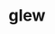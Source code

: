 ---
title: "glew"
layout: cache
categories: [package, develop]
meta: {"compilers": ["gcc@=11.1.0", "gcc@=11.4.0", "gcc@=9.4.0", "msvc@=19.39.33523", "oneapi@=2024.2.1"], "num_specs": 108, "num_specs_by_stack": {"data-vis-sdk": 20, "e4s": 40, "e4s-neoverse_v1": 4, "e4s-oneapi": 18, "e4s-power": 2, "e4s-rocm-external": 10, "hep": 10, "root": 108, "windows-vis": 2}, "oss": ["ubuntu20.04", "ubuntu22.04", "windows10.0.20348"], "platforms": ["linux", "windows"], "stacks": ["data-vis-sdk", "e4s", "e4s-neoverse_v1", "e4s-oneapi", "e4s-power", "e4s-rocm-external", "hep", "root", "windows-vis"], "targets": ["neoverse_v1", "ppc64le", "x86_64", "x86_64_v3"], "versions": ["2.2.0"]}
spec_details: [{"compiler": "gcc@=11.4.0", "hash": "2xrkwtwgfw3zaryaazn6j5edgy36ditg", "os": "ubuntu22.04", "platform": "linux", "size": "-", "stacks": ["e4s", "root"], "target": "x86_64_v3", "variants": ["build_system=cmake", "build_type=Release", "generator=make", "~ipo", "patches=7992e52"], "versions": ["2.2.0"]}, {"compiler": "oneapi@=2024.2.1", "hash": "3rdsemnpdtvwkwq6s7cyelwva5g2cngu", "os": "ubuntu22.04", "platform": "linux", "size": "-", "stacks": ["e4s-oneapi", "root"], "target": "x86_64_v3", "variants": ["build_system=cmake", "build_type=Release", "generator=make", "~ipo", "patches=7992e52"], "versions": ["2.2.0"]}, {"compiler": "gcc@=11.1.0", "hash": "3tlubg4apwh2weolvfycsqkkyutomnge", "os": "ubuntu20.04", "platform": "linux", "size": "-", "stacks": ["data-vis-sdk", "root"], "target": "x86_64_v3", "variants": ["build_system=cmake", "build_type=Release", "generator=make", "~ipo", "patches=7992e52"], "versions": ["2.2.0"]}, {"compiler": "gcc@=11.1.0", "hash": "43b63mqk5ed24f7ddv2czhtmbkwyjjqn", "os": "ubuntu20.04", "platform": "linux", "size": "-", "stacks": ["data-vis-sdk", "root"], "target": "x86_64_v3", "variants": ["build_system=cmake", "build_type=Release", "generator=make", "~ipo", "patches=7992e52"], "versions": ["2.2.0"]}, {"compiler": "gcc@=11.4.0", "hash": "4a4x5phdnr73zpnrea53o5n422thenjy", "os": "ubuntu22.04", "platform": "linux", "size": "-", "stacks": ["e4s", "root"], "target": "x86_64_v3", "variants": ["build_system=cmake", "build_type=Release", "generator=make", "~ipo", "patches=7992e52"], "versions": ["2.2.0"]}, {"compiler": "gcc@=11.4.0", "hash": "4bg2gtzqeddiykpui6fle3w3pam4tv5l", "os": "ubuntu22.04", "platform": "linux", "size": "-", "stacks": ["e4s-rocm-external", "root"], "target": "x86_64_v3", "variants": ["build_system=cmake", "build_type=Release", "generator=make", "~ipo", "patches=7992e52"], "versions": ["2.2.0"]}, {"compiler": "gcc@=11.4.0", "hash": "4cr7bsvauffthj3djommecdlbacv6pkq", "os": "ubuntu22.04", "platform": "linux", "size": "-", "stacks": ["e4s", "root"], "target": "x86_64_v3", "variants": ["build_system=cmake", "build_type=Release", "generator=make", "~ipo", "patches=7992e52"], "versions": ["2.2.0"]}, {"compiler": "gcc@=11.4.0", "hash": "4nlwcbzhrl7kwfqv45mrgt4gg4pzesap", "os": "ubuntu22.04", "platform": "linux", "size": "-", "stacks": ["hep", "root"], "target": "x86_64_v3", "variants": ["build_system=cmake", "build_type=Release", "generator=make", "~ipo", "patches=7992e52"], "versions": ["2.2.0"]}, {"compiler": "oneapi@=2024.2.1", "hash": "4q4fjnqeea5rttbljn2g546lacmp7nry", "os": "ubuntu22.04", "platform": "linux", "size": "-", "stacks": ["root"], "target": "x86_64_v3", "variants": ["build_system=cmake", "build_type=Release", "generator=make", "~ipo", "patches=7992e52"], "versions": ["2.2.0"]}, {"compiler": "gcc@=11.4.0", "hash": "4zr6rhp46j6bmbezao6ah6rafqogiaxn", "os": "ubuntu22.04", "platform": "linux", "size": "-", "stacks": ["hep", "root"], "target": "x86_64_v3", "variants": ["build_system=cmake", "build_type=Release", "generator=make", "~ipo", "patches=7992e52"], "versions": ["2.2.0"]}, {"compiler": "gcc@=11.4.0", "hash": "55ykd2nj7qu5c7e45ym27ncibszbimp7", "os": "ubuntu22.04", "platform": "linux", "size": "-", "stacks": ["e4s-rocm-external", "root"], "target": "x86_64_v3", "variants": ["build_system=cmake", "build_type=Release", "generator=make", "~ipo", "patches=7992e52"], "versions": ["2.2.0"]}, {"compiler": "gcc@=11.1.0", "hash": "63xblhewph2e7qgthwqqk7vftyswbkmd", "os": "ubuntu20.04", "platform": "linux", "size": "-", "stacks": ["data-vis-sdk", "root"], "target": "x86_64_v3", "variants": ["build_system=cmake", "build_type=Release", "generator=make", "~ipo", "patches=7992e52"], "versions": ["2.2.0"]}, {"compiler": "oneapi@=2024.2.1", "hash": "65keo5sit3ytnkp7r57rvrampgvaxv5c", "os": "ubuntu22.04", "platform": "linux", "size": "-", "stacks": ["e4s-oneapi", "root"], "target": "x86_64_v3", "variants": ["build_system=cmake", "build_type=Release", "generator=make", "~ipo", "patches=7992e52"], "versions": ["2.2.0"]}, {"compiler": "gcc@=11.4.0", "hash": "6ybjp42ky63shbaihjtpgqqj6n76l5xb", "os": "ubuntu22.04", "platform": "linux", "size": "-", "stacks": ["e4s", "root"], "target": "x86_64_v3", "variants": ["build_system=cmake", "build_type=Release", "generator=make", "~ipo", "patches=7992e52"], "versions": ["2.2.0"]}, {"compiler": "gcc@=11.1.0", "hash": "7fmw6edofsgq3ybik7yoa5sckw4udwoe", "os": "ubuntu20.04", "platform": "linux", "size": "-", "stacks": ["data-vis-sdk", "root"], "target": "x86_64_v3", "variants": ["build_system=cmake", "build_type=Release", "generator=make", "~ipo", "patches=7992e52"], "versions": ["2.2.0"]}, {"compiler": "oneapi@=2024.2.1", "hash": "a7odjm4myfkup2h572gw23nn76rsj5z5", "os": "ubuntu22.04", "platform": "linux", "size": "-", "stacks": ["e4s-oneapi", "root"], "target": "x86_64_v3", "variants": ["build_system=cmake", "build_type=Release", "generator=make", "~ipo", "patches=7992e52"], "versions": ["2.2.0"]}, {"compiler": "msvc@=19.39.33523", "hash": "afvpmfhkpivlqo33xj5l2og624vofscu", "os": "windows10.0.20348", "platform": "windows", "size": "-", "stacks": ["root", "windows-vis"], "target": "x86_64", "variants": ["build_system=cmake", "build_type=Release", "generator=ninja", "~ipo", "patches=7992e52"], "versions": ["2.2.0"]}, {"compiler": "gcc@=11.1.0", "hash": "aqzyl5pmfqgq6i477zxaehfowfard6oz", "os": "ubuntu20.04", "platform": "linux", "size": "-", "stacks": ["data-vis-sdk", "root"], "target": "x86_64_v3", "variants": ["build_system=cmake", "build_type=Release", "generator=make", "~ipo", "patches=7992e52"], "versions": ["2.2.0"]}, {"compiler": "gcc@=11.4.0", "hash": "ay7mxu7kvztzxbblhmbuuzen2e7tonyi", "os": "ubuntu22.04", "platform": "linux", "size": "-", "stacks": ["e4s-neoverse_v1", "root"], "target": "neoverse_v1", "variants": ["build_system=cmake", "build_type=Release", "generator=make", "~ipo", "patches=7992e52"], "versions": ["2.2.0"]}, {"compiler": "gcc@=11.4.0", "hash": "azfsn7sxlmahvoio2ezmfxgaw3ubdklq", "os": "ubuntu22.04", "platform": "linux", "size": "-", "stacks": ["e4s", "root"], "target": "x86_64_v3", "variants": ["build_system=cmake", "build_type=Release", "generator=make", "~ipo", "patches=7992e52"], "versions": ["2.2.0"]}, {"compiler": "gcc@=11.4.0", "hash": "azp2x4fuht7ttvk4wzhpuifabpfluz6h", "os": "ubuntu22.04", "platform": "linux", "size": "-", "stacks": ["e4s", "root"], "target": "x86_64_v3", "variants": ["build_system=cmake", "build_type=Release", "generator=make", "~ipo", "patches=7992e52"], "versions": ["2.2.0"]}, {"compiler": "oneapi@=2024.2.1", "hash": "b3gtiisnhh2w6ofsbadhodzq6m3ygqw5", "os": "ubuntu22.04", "platform": "linux", "size": "-", "stacks": ["e4s-oneapi", "root"], "target": "x86_64_v3", "variants": ["build_system=cmake", "build_type=Release", "generator=make", "~ipo", "patches=7992e52"], "versions": ["2.2.0"]}, {"compiler": "oneapi@=2024.2.1", "hash": "bkisw6xdt5s3w7bfgtm3fhkiuihjhp4a", "os": "ubuntu22.04", "platform": "linux", "size": "-", "stacks": ["e4s-oneapi", "root"], "target": "x86_64_v3", "variants": ["build_system=cmake", "build_type=Release", "generator=make", "~ipo", "patches=7992e52"], "versions": ["2.2.0"]}, {"compiler": "gcc@=11.4.0", "hash": "bu3c2ei5gzd2ctdh53h3ouhxnzt33aax", "os": "ubuntu22.04", "platform": "linux", "size": "-", "stacks": ["hep", "root"], "target": "x86_64_v3", "variants": ["build_system=cmake", "build_type=Release", "generator=make", "~ipo", "patches=7992e52"], "versions": ["2.2.0"]}, {"compiler": "gcc@=11.1.0", "hash": "c3e4acojz2pobzatwii4uyq6qoelj3oi", "os": "ubuntu20.04", "platform": "linux", "size": "-", "stacks": ["data-vis-sdk", "root"], "target": "x86_64_v3", "variants": ["build_system=cmake", "build_type=Release", "generator=make", "~ipo", "patches=7992e52"], "versions": ["2.2.0"]}, {"compiler": "gcc@=11.4.0", "hash": "c5opnt4qae26ymaojihrczci5bf6pq2o", "os": "ubuntu22.04", "platform": "linux", "size": "-", "stacks": ["e4s", "root"], "target": "x86_64_v3", "variants": ["build_system=cmake", "build_type=Release", "generator=make", "~ipo", "patches=7992e52"], "versions": ["2.2.0"]}, {"compiler": "gcc@=11.4.0", "hash": "cgzofp4wxiwdujdpo7hhdsticjmbotzt", "os": "ubuntu22.04", "platform": "linux", "size": "-", "stacks": ["e4s", "root"], "target": "x86_64_v3", "variants": ["build_system=cmake", "build_type=Release", "generator=make", "~ipo", "patches=7992e52"], "versions": ["2.2.0"]}, {"compiler": "gcc@=11.1.0", "hash": "czigmklyaal45ouaeaabhh6lw2w4b5az", "os": "ubuntu20.04", "platform": "linux", "size": "-", "stacks": ["data-vis-sdk", "root"], "target": "x86_64_v3", "variants": ["build_system=cmake", "build_type=Release", "generator=make", "~ipo", "patches=7992e52"], "versions": ["2.2.0"]}, {"compiler": "gcc@=11.4.0", "hash": "dalepsudfophmfmz5s3q4bielo6zo6zo", "os": "ubuntu22.04", "platform": "linux", "size": "-", "stacks": ["hep", "root"], "target": "x86_64_v3", "variants": ["build_system=cmake", "build_type=Release", "generator=make", "~ipo", "patches=7992e52"], "versions": ["2.2.0"]}, {"compiler": "gcc@=11.4.0", "hash": "dcyguagepmk4mouuxuvzmwpptwofe5qc", "os": "ubuntu22.04", "platform": "linux", "size": "-", "stacks": ["e4s-neoverse_v1", "root"], "target": "neoverse_v1", "variants": ["build_system=cmake", "build_type=Release", "generator=make", "~ipo", "patches=7992e52"], "versions": ["2.2.0"]}, {"compiler": "gcc@=11.4.0", "hash": "dq7g45tw5k43k6qcedjm4x6wtoozwyac", "os": "ubuntu22.04", "platform": "linux", "size": "-", "stacks": ["hep", "root"], "target": "x86_64_v3", "variants": ["build_system=cmake", "build_type=Release", "generator=make", "~ipo", "patches=7992e52"], "versions": ["2.2.0"]}, {"compiler": "gcc@=11.4.0", "hash": "eek4h67eyh6zed7fe7foow4xluvh7w55", "os": "ubuntu22.04", "platform": "linux", "size": "-", "stacks": ["e4s-rocm-external", "root"], "target": "x86_64_v3", "variants": ["build_system=cmake", "build_type=Release", "generator=make", "~ipo", "patches=7992e52"], "versions": ["2.2.0"]}, {"compiler": "oneapi@=2024.2.1", "hash": "eo7gejklsukv2twsgpfruyticxmfllpt", "os": "ubuntu22.04", "platform": "linux", "size": "-", "stacks": ["e4s-oneapi", "root"], "target": "x86_64_v3", "variants": ["build_system=cmake", "build_type=Release", "generator=make", "~ipo", "patches=7992e52"], "versions": ["2.2.0"]}, {"compiler": "oneapi@=2024.2.1", "hash": "fdatjsowpidw65kwn3ug32jycbo3xd6k", "os": "ubuntu22.04", "platform": "linux", "size": "-", "stacks": ["e4s-oneapi", "root"], "target": "x86_64_v3", "variants": ["build_system=cmake", "build_type=Release", "generator=make", "~ipo", "patches=7992e52"], "versions": ["2.2.0"]}, {"compiler": "oneapi@=2024.2.1", "hash": "fmvrtkkw2barizv34vwae6jcqzr23hvt", "os": "ubuntu22.04", "platform": "linux", "size": "-", "stacks": ["e4s-oneapi", "root"], "target": "x86_64_v3", "variants": ["build_system=cmake", "build_type=Release", "generator=make", "~ipo", "patches=7992e52"], "versions": ["2.2.0"]}, {"compiler": "oneapi@=2024.2.1", "hash": "g66726aikebej2kq3kbbgcq7vbd3ynnr", "os": "ubuntu22.04", "platform": "linux", "size": "-", "stacks": ["e4s-oneapi", "root"], "target": "x86_64_v3", "variants": ["build_system=cmake", "build_type=Release", "generator=make", "~ipo", "patches=7992e52"], "versions": ["2.2.0"]}, {"compiler": "gcc@=11.4.0", "hash": "gi3ynhvxdgyk7g5ha7ugsaslrwnldvr6", "os": "ubuntu22.04", "platform": "linux", "size": "-", "stacks": ["e4s", "root"], "target": "x86_64_v3", "variants": ["build_system=cmake", "build_type=Release", "generator=make", "~ipo", "patches=7992e52"], "versions": ["2.2.0"]}, {"compiler": "gcc@=11.4.0", "hash": "gokvew2lch3vy4jdeozvpovts26uw5t2", "os": "ubuntu22.04", "platform": "linux", "size": "-", "stacks": ["e4s", "root"], "target": "x86_64_v3", "variants": ["build_system=cmake", "build_type=Release", "generator=make", "~ipo", "patches=7992e52"], "versions": ["2.2.0"]}, {"compiler": "gcc@=11.4.0", "hash": "h6vgjq5fjy2szmc2jcrzpfdkd6ucpwal", "os": "ubuntu22.04", "platform": "linux", "size": "-", "stacks": ["e4s", "root"], "target": "x86_64_v3", "variants": ["build_system=cmake", "build_type=Release", "generator=make", "~ipo", "patches=7992e52"], "versions": ["2.2.0"]}, {"compiler": "gcc@=11.1.0", "hash": "hqd5xjby47tbryouuznntgk7346nft55", "os": "ubuntu20.04", "platform": "linux", "size": "-", "stacks": ["data-vis-sdk", "root"], "target": "x86_64_v3", "variants": ["build_system=cmake", "build_type=Release", "generator=make", "~ipo", "patches=7992e52"], "versions": ["2.2.0"]}, {"compiler": "gcc@=11.4.0", "hash": "i6472qowiics4426sns2umymimbodcq4", "os": "ubuntu22.04", "platform": "linux", "size": "-", "stacks": ["e4s", "root"], "target": "x86_64_v3", "variants": ["build_system=cmake", "build_type=Release", "generator=make", "~ipo", "patches=7992e52"], "versions": ["2.2.0"]}, {"compiler": "gcc@=11.4.0", "hash": "imnzntr7afd7zidjrlvjkujqskeb2v6b", "os": "ubuntu22.04", "platform": "linux", "size": "-", "stacks": ["e4s-rocm-external", "root"], "target": "x86_64_v3", "variants": ["build_system=cmake", "build_type=Release", "generator=make", "~ipo", "patches=7992e52"], "versions": ["2.2.0"]}, {"compiler": "gcc@=11.4.0", "hash": "itfpsrpexfrpzqwxtm57dltjf5w76fig", "os": "ubuntu22.04", "platform": "linux", "size": "-", "stacks": ["e4s-rocm-external", "root"], "target": "x86_64_v3", "variants": ["build_system=cmake", "build_type=Release", "generator=make", "~ipo", "patches=7992e52"], "versions": ["2.2.0"]}, {"compiler": "oneapi@=2024.2.1", "hash": "itpbsas3elb7ggtrcotjkvxbkqumc5lj", "os": "ubuntu22.04", "platform": "linux", "size": "-", "stacks": ["e4s-oneapi", "root"], "target": "x86_64_v3", "variants": ["build_system=cmake", "build_type=Release", "generator=make", "~ipo", "patches=7992e52"], "versions": ["2.2.0"]}, {"compiler": "oneapi@=2024.2.1", "hash": "ixco5iujxuwzjqclcndalkt6pd2rvvl2", "os": "ubuntu22.04", "platform": "linux", "size": "-", "stacks": ["e4s-oneapi", "root"], "target": "x86_64_v3", "variants": ["build_system=cmake", "build_type=Release", "generator=make", "~ipo", "patches=7992e52"], "versions": ["2.2.0"]}, {"compiler": "gcc@=11.1.0", "hash": "ixcpgk7meplawpi3e22wm2hqs2yarjgn", "os": "ubuntu20.04", "platform": "linux", "size": "-", "stacks": ["data-vis-sdk", "root"], "target": "x86_64_v3", "variants": ["build_system=cmake", "build_type=Release", "generator=make", "~ipo", "patches=7992e52"], "versions": ["2.2.0"]}, {"compiler": "gcc@=11.4.0", "hash": "j5t4ootpgm5cojrjw3564wia5m2wadsr", "os": "ubuntu22.04", "platform": "linux", "size": "-", "stacks": ["e4s-rocm-external", "root"], "target": "x86_64_v3", "variants": ["build_system=cmake", "build_type=Release", "generator=make", "~ipo", "patches=7992e52"], "versions": ["2.2.0"]}, {"compiler": "oneapi@=2024.2.1", "hash": "joigcmrytpy7zhmivz4najofrmvren3c", "os": "ubuntu22.04", "platform": "linux", "size": "-", "stacks": ["root"], "target": "x86_64_v3", "variants": ["build_system=cmake", "build_type=Release", "generator=make", "~ipo", "patches=7992e52"], "versions": ["2.2.0"]}, {"compiler": "gcc@=11.4.0", "hash": "khdlfm5jelaq3rvti4u3f3gvautqdj7i", "os": "ubuntu22.04", "platform": "linux", "size": "-", "stacks": ["e4s", "root"], "target": "x86_64_v3", "variants": ["build_system=cmake", "build_type=Release", "generator=make", "~ipo", "patches=7992e52"], "versions": ["2.2.0"]}, {"compiler": "gcc@=11.4.0", "hash": "kjn4w2oe3wu3kz2tfflm5suzqizmxd5k", "os": "ubuntu22.04", "platform": "linux", "size": "-", "stacks": ["e4s-rocm-external", "root"], "target": "x86_64_v3", "variants": ["build_system=cmake", "build_type=Release", "generator=make", "~ipo", "patches=7992e52"], "versions": ["2.2.0"]}, {"compiler": "gcc@=11.4.0", "hash": "knuyy6cvuelwkdqtszkhldgrhdksfqxe", "os": "ubuntu22.04", "platform": "linux", "size": "-", "stacks": ["e4s", "root"], "target": "x86_64_v3", "variants": ["build_system=cmake", "build_type=Release", "generator=make", "~ipo", "patches=7992e52"], "versions": ["2.2.0"]}, {"compiler": "oneapi@=2024.2.1", "hash": "l5keciiopbpa4igycal2pxrmjfa6biwk", "os": "ubuntu22.04", "platform": "linux", "size": "-", "stacks": ["e4s-oneapi", "root"], "target": "x86_64_v3", "variants": ["build_system=cmake", "build_type=Release", "generator=make", "~ipo", "patches=7992e52"], "versions": ["2.2.0"]}, {"compiler": "gcc@=11.1.0", "hash": "lawbsrhiydqbcylvpdklxnxissafq4h5", "os": "ubuntu20.04", "platform": "linux", "size": "-", "stacks": ["data-vis-sdk", "root"], "target": "x86_64_v3", "variants": ["build_system=cmake", "build_type=Release", "generator=make", "~ipo", "patches=7992e52"], "versions": ["2.2.0"]}, {"compiler": "gcc@=11.4.0", "hash": "lepvh4hfamxj6k4kogpfo6u65ewmmofr", "os": "ubuntu22.04", "platform": "linux", "size": "-", "stacks": ["hep", "root"], "target": "x86_64_v3", "variants": ["build_system=cmake", "build_type=Release", "generator=make", "~ipo", "patches=7992e52"], "versions": ["2.2.0"]}, {"compiler": "gcc@=11.4.0", "hash": "maxudcdh6xbtyxatarz6xvo6rh2v33zm", "os": "ubuntu22.04", "platform": "linux", "size": "-", "stacks": ["e4s", "root"], "target": "x86_64_v3", "variants": ["build_system=cmake", "build_type=Release", "generator=make", "~ipo", "patches=7992e52"], "versions": ["2.2.0"]}, {"compiler": "oneapi@=2024.2.1", "hash": "mdry7oknla4ezuq5mgssiga4y7oiku4c", "os": "ubuntu22.04", "platform": "linux", "size": "-", "stacks": ["e4s-oneapi", "root"], "target": "x86_64_v3", "variants": ["build_system=cmake", "build_type=Release", "generator=make", "~ipo", "patches=7992e52"], "versions": ["2.2.0"]}, {"compiler": "gcc@=11.4.0", "hash": "mmmgloqlu47ln76aa7wgelgcfetsb4gx", "os": "ubuntu22.04", "platform": "linux", "size": "-", "stacks": ["hep", "root"], "target": "x86_64_v3", "variants": ["build_system=cmake", "build_type=Release", "generator=make", "~ipo", "patches=7992e52"], "versions": ["2.2.0"]}, {"compiler": "gcc@=11.4.0", "hash": "n5iqmx5ves6g3d3t3f44kwjmwnceldpj", "os": "ubuntu22.04", "platform": "linux", "size": "-", "stacks": ["e4s-rocm-external", "root"], "target": "x86_64_v3", "variants": ["build_system=cmake", "build_type=Release", "generator=make", "~ipo", "patches=7992e52"], "versions": ["2.2.0"]}, {"compiler": "gcc@=11.4.0", "hash": "nf5gczeoccap2bps5dkq6njbgpqc62q6", "os": "ubuntu22.04", "platform": "linux", "size": "-", "stacks": ["e4s", "root"], "target": "x86_64_v3", "variants": ["build_system=cmake", "build_type=Release", "generator=make", "~ipo", "patches=7992e52"], "versions": ["2.2.0"]}, {"compiler": "gcc@=11.1.0", "hash": "nwu7wkyrvxklzluwkyo3f3b5t445iguv", "os": "ubuntu20.04", "platform": "linux", "size": "-", "stacks": ["data-vis-sdk", "root"], "target": "x86_64_v3", "variants": ["build_system=cmake", "build_type=Release", "generator=make", "~ipo", "patches=7992e52"], "versions": ["2.2.0"]}, {"compiler": "gcc@=11.4.0", "hash": "nyecvz3tiaw5vfuhlisqgsvmlm5hkxta", "os": "ubuntu22.04", "platform": "linux", "size": "-", "stacks": ["e4s", "root"], "target": "x86_64_v3", "variants": ["build_system=cmake", "build_type=Release", "generator=make", "~ipo", "patches=7992e52"], "versions": ["2.2.0"]}, {"compiler": "gcc@=11.4.0", "hash": "oeigqub73qmbbml6srkdma3ymn4xqsff", "os": "ubuntu22.04", "platform": "linux", "size": "-", "stacks": ["e4s", "root"], "target": "x86_64_v3", "variants": ["build_system=cmake", "build_type=Release", "generator=make", "~ipo", "patches=7992e52"], "versions": ["2.2.0"]}, {"compiler": "gcc@=11.4.0", "hash": "okide3cwufwfzzgj7i5xvhejncp6zfom", "os": "ubuntu22.04", "platform": "linux", "size": "-", "stacks": ["e4s", "root"], "target": "x86_64_v3", "variants": ["build_system=cmake", "build_type=Release", "generator=make", "~ipo", "patches=7992e52"], "versions": ["2.2.0"]}, {"compiler": "gcc@=11.4.0", "hash": "ompl4b72d77udhl5dtd2wjhzt2zzayps", "os": "ubuntu22.04", "platform": "linux", "size": "-", "stacks": ["e4s", "root"], "target": "x86_64_v3", "variants": ["build_system=cmake", "build_type=Release", "generator=make", "~ipo", "patches=7992e52"], "versions": ["2.2.0"]}, {"compiler": "gcc@=9.4.0", "hash": "pekv5myer7lrdb6zdn2sc5ltz52yxwqo", "os": "ubuntu20.04", "platform": "linux", "size": "-", "stacks": ["e4s-power", "root"], "target": "ppc64le", "variants": ["build_system=cmake", "build_type=Release", "generator=make", "~ipo", "patches=7992e52"], "versions": ["2.2.0"]}, {"compiler": "oneapi@=2024.2.1", "hash": "pgymzlqm46waqciryt3f7ogolcjrzksi", "os": "ubuntu22.04", "platform": "linux", "size": "-", "stacks": ["e4s-oneapi", "root"], "target": "x86_64_v3", "variants": ["build_system=cmake", "build_type=Release", "generator=make", "~ipo", "patches=7992e52"], "versions": ["2.2.0"]}, {"compiler": "gcc@=11.4.0", "hash": "pigdr64t3denetzddocznjznvj3fhhla", "os": "ubuntu22.04", "platform": "linux", "size": "-", "stacks": ["e4s-rocm-external", "root"], "target": "x86_64_v3", "variants": ["build_system=cmake", "build_type=Release", "generator=make", "~ipo", "patches=7992e52"], "versions": ["2.2.0"]}, {"compiler": "gcc@=11.1.0", "hash": "puyewk2eka7xstil4q22mc6ow2xxk2b6", "os": "ubuntu20.04", "platform": "linux", "size": "-", "stacks": ["data-vis-sdk", "root"], "target": "x86_64_v3", "variants": ["build_system=cmake", "build_type=Release", "generator=make", "~ipo", "patches=7992e52"], "versions": ["2.2.0"]}, {"compiler": "gcc@=11.1.0", "hash": "pzgxvvl5ekvin4zpdpegrtfwgzwkd4jx", "os": "ubuntu20.04", "platform": "linux", "size": "-", "stacks": ["data-vis-sdk", "root"], "target": "x86_64_v3", "variants": ["build_system=cmake", "build_type=Release", "generator=make", "~ipo", "patches=7992e52"], "versions": ["2.2.0"]}, {"compiler": "gcc@=11.4.0", "hash": "qfbckf7h5w72jcacunxduptqaxjquq4n", "os": "ubuntu22.04", "platform": "linux", "size": "-", "stacks": ["e4s-neoverse_v1", "root"], "target": "neoverse_v1", "variants": ["build_system=cmake", "build_type=Release", "generator=make", "~ipo", "patches=7992e52"], "versions": ["2.2.0"]}, {"compiler": "gcc@=11.4.0", "hash": "qpjtmh7lkpusebfuozsfhwowlt47rta6", "os": "ubuntu22.04", "platform": "linux", "size": "-", "stacks": ["e4s", "root"], "target": "x86_64_v3", "variants": ["build_system=cmake", "build_type=Release", "generator=make", "~ipo", "patches=7992e52"], "versions": ["2.2.0"]}, {"compiler": "gcc@=11.4.0", "hash": "qvyqlbwhmcqtfkkalhcocw3kq5g4ov7y", "os": "ubuntu22.04", "platform": "linux", "size": "-", "stacks": ["hep", "root"], "target": "x86_64_v3", "variants": ["build_system=cmake", "build_type=Release", "generator=make", "~ipo", "patches=7992e52"], "versions": ["2.2.0"]}, {"compiler": "gcc@=11.4.0", "hash": "qwx2ajil6mpw24jqhxaxsbbqv66mv3lz", "os": "ubuntu22.04", "platform": "linux", "size": "-", "stacks": ["e4s", "root"], "target": "x86_64_v3", "variants": ["build_system=cmake", "build_type=Release", "generator=make", "~ipo", "patches=7992e52"], "versions": ["2.2.0"]}, {"compiler": "gcc@=11.4.0", "hash": "r3dzs3p5s4woamtjw2fykinfr5njytun", "os": "ubuntu22.04", "platform": "linux", "size": "-", "stacks": ["e4s", "root"], "target": "x86_64_v3", "variants": ["build_system=cmake", "build_type=Release", "generator=make", "~ipo", "patches=7992e52"], "versions": ["2.2.0"]}, {"compiler": "gcc@=11.4.0", "hash": "r3xnprxakl5zvs3ecxyhmudeiw3n4px5", "os": "ubuntu22.04", "platform": "linux", "size": "-", "stacks": ["e4s", "root"], "target": "x86_64_v3", "variants": ["build_system=cmake", "build_type=Release", "generator=make", "~ipo", "patches=7992e52"], "versions": ["2.2.0"]}, {"compiler": "gcc@=9.4.0", "hash": "rjau5nnhtm7mb6bmmlmmtf5e5ej4ldtq", "os": "ubuntu20.04", "platform": "linux", "size": "-", "stacks": ["e4s-power", "root"], "target": "ppc64le", "variants": ["build_system=cmake", "build_type=Release", "generator=make", "~ipo", "patches=7992e52"], "versions": ["2.2.0"]}, {"compiler": "gcc@=11.1.0", "hash": "rmocpkbb2ywxhyxsbam66k4j7xsjlhbi", "os": "ubuntu20.04", "platform": "linux", "size": "-", "stacks": ["data-vis-sdk", "root"], "target": "x86_64_v3", "variants": ["build_system=cmake", "build_type=Release", "generator=make", "~ipo", "patches=7992e52"], "versions": ["2.2.0"]}, {"compiler": "gcc@=11.4.0", "hash": "rp3sjnkcr7kkdprwmdzmkv4wec4c2mos", "os": "ubuntu22.04", "platform": "linux", "size": "-", "stacks": ["e4s", "root"], "target": "x86_64_v3", "variants": ["build_system=cmake", "build_type=Release", "generator=make", "~ipo", "patches=7992e52"], "versions": ["2.2.0"]}, {"compiler": "oneapi@=2024.2.1", "hash": "rz7npefwahmfas35hfuzvshmpgo3gnyr", "os": "ubuntu22.04", "platform": "linux", "size": "-", "stacks": ["e4s-oneapi", "root"], "target": "x86_64_v3", "variants": ["build_system=cmake", "build_type=Release", "generator=make", "~ipo", "patches=7992e52"], "versions": ["2.2.0"]}, {"compiler": "gcc@=11.4.0", "hash": "sgkpsgfgxporzaxtrhgnuwdj43r3kduc", "os": "ubuntu22.04", "platform": "linux", "size": "-", "stacks": ["e4s-neoverse_v1", "root"], "target": "neoverse_v1", "variants": ["build_system=cmake", "build_type=Release", "generator=make", "~ipo", "patches=7992e52"], "versions": ["2.2.0"]}, {"compiler": "gcc@=11.4.0", "hash": "sjkt5wlirblwvktlf4htmdd2khf6bpgf", "os": "ubuntu22.04", "platform": "linux", "size": "-", "stacks": ["e4s", "root"], "target": "x86_64_v3", "variants": ["build_system=cmake", "build_type=Release", "generator=make", "~ipo", "patches=7992e52"], "versions": ["2.2.0"]}, {"compiler": "gcc@=11.4.0", "hash": "tkwj6vrh5p7srrlcykacopa47yqmwd4b", "os": "ubuntu22.04", "platform": "linux", "size": "-", "stacks": ["e4s", "root"], "target": "x86_64_v3", "variants": ["build_system=cmake", "build_type=Release", "generator=make", "~ipo", "patches=7992e52"], "versions": ["2.2.0"]}, {"compiler": "gcc@=11.4.0", "hash": "tra4psnjkzysz2pbg3qldmaza5o3pxvs", "os": "ubuntu22.04", "platform": "linux", "size": "-", "stacks": ["e4s", "root"], "target": "x86_64_v3", "variants": ["build_system=cmake", "build_type=Release", "generator=make", "~ipo", "patches=7992e52"], "versions": ["2.2.0"]}, {"compiler": "gcc@=11.4.0", "hash": "ts54tm4czzn34lex7eq5dygxwkf2m6a3", "os": "ubuntu22.04", "platform": "linux", "size": "-", "stacks": ["e4s", "root"], "target": "x86_64_v3", "variants": ["build_system=cmake", "build_type=Release", "generator=make", "~ipo", "patches=7992e52"], "versions": ["2.2.0"]}, {"compiler": "oneapi@=2024.2.1", "hash": "ultp4nteuvdzmv2vifu32t32bogzv7mt", "os": "ubuntu22.04", "platform": "linux", "size": "-", "stacks": ["e4s-oneapi", "root"], "target": "x86_64_v3", "variants": ["build_system=cmake", "build_type=Release", "generator=make", "~ipo", "patches=7992e52"], "versions": ["2.2.0"]}, {"compiler": "gcc@=11.1.0", "hash": "ut2fjh4lufhd76j4umdtzvtal7vr45sc", "os": "ubuntu20.04", "platform": "linux", "size": "-", "stacks": ["data-vis-sdk", "root"], "target": "x86_64_v3", "variants": ["build_system=cmake", "build_type=Release", "generator=make", "~ipo", "patches=7992e52"], "versions": ["2.2.0"]}, {"compiler": "gcc@=11.4.0", "hash": "v7i5io54eerpr7okkijl2z5lizoce27y", "os": "ubuntu22.04", "platform": "linux", "size": "-", "stacks": ["e4s", "root"], "target": "x86_64_v3", "variants": ["build_system=cmake", "build_type=Release", "generator=make", "~ipo", "patches=7992e52"], "versions": ["2.2.0"]}, {"compiler": "gcc@=11.4.0", "hash": "vip5etxh36crym7f7e3zqx4eov65bl25", "os": "ubuntu22.04", "platform": "linux", "size": "-", "stacks": ["e4s", "root"], "target": "x86_64_v3", "variants": ["build_system=cmake", "build_type=Release", "generator=make", "~ipo", "patches=7992e52"], "versions": ["2.2.0"]}, {"compiler": "gcc@=11.4.0", "hash": "vjpk2g6bxh54lf2zb6zvr4r3hvcosj2o", "os": "ubuntu22.04", "platform": "linux", "size": "-", "stacks": ["e4s", "root"], "target": "x86_64_v3", "variants": ["build_system=cmake", "build_type=Release", "generator=make", "~ipo", "patches=7992e52"], "versions": ["2.2.0"]}, {"compiler": "gcc@=11.4.0", "hash": "vtaq2ol4p6s3lzpvub5ppdfmuvlsccsk", "os": "ubuntu22.04", "platform": "linux", "size": "-", "stacks": ["e4s", "root"], "target": "x86_64_v3", "variants": ["build_system=cmake", "build_type=Release", "generator=make", "~ipo", "patches=7992e52"], "versions": ["2.2.0"]}, {"compiler": "gcc@=11.1.0", "hash": "w4gui5ijwkrubpyqvywy4gshgprx5kdq", "os": "ubuntu20.04", "platform": "linux", "size": "-", "stacks": ["data-vis-sdk", "root"], "target": "x86_64_v3", "variants": ["build_system=cmake", "build_type=Release", "generator=make", "~ipo", "patches=7992e52"], "versions": ["2.2.0"]}, {"compiler": "gcc@=11.4.0", "hash": "waof7bis55d4gmgodenwav3lf6d73idh", "os": "ubuntu22.04", "platform": "linux", "size": "-", "stacks": ["e4s", "root"], "target": "x86_64_v3", "variants": ["build_system=cmake", "build_type=Release", "generator=make", "~ipo", "patches=7992e52"], "versions": ["2.2.0"]}, {"compiler": "gcc@=11.4.0", "hash": "whtrzehi2ffei2nfjte7dr6xyceig2vu", "os": "ubuntu22.04", "platform": "linux", "size": "-", "stacks": ["hep", "root"], "target": "x86_64_v3", "variants": ["build_system=cmake", "build_type=Release", "generator=make", "~ipo", "patches=7992e52"], "versions": ["2.2.0"]}, {"compiler": "gcc@=11.4.0", "hash": "wvqx2e7lt7njx5padvpytoo4aoeohp2r", "os": "ubuntu22.04", "platform": "linux", "size": "-", "stacks": ["hep", "root"], "target": "x86_64_v3", "variants": ["build_system=cmake", "build_type=Release", "generator=make", "~ipo", "patches=7992e52"], "versions": ["2.2.0"]}, {"compiler": "oneapi@=2024.2.1", "hash": "x26asffbfzzfswjrjogyd2jintrt7x2v", "os": "ubuntu22.04", "platform": "linux", "size": "-", "stacks": ["e4s-oneapi", "root"], "target": "x86_64_v3", "variants": ["build_system=cmake", "build_type=Release", "generator=make", "~ipo", "patches=7992e52"], "versions": ["2.2.0"]}, {"compiler": "oneapi@=2024.2.1", "hash": "xp3vyt2vwe7kpa45jbxhehjjmev6ldjb", "os": "ubuntu22.04", "platform": "linux", "size": "-", "stacks": ["e4s-oneapi", "root"], "target": "x86_64_v3", "variants": ["build_system=cmake", "build_type=Release", "generator=make", "~ipo", "patches=7992e52"], "versions": ["2.2.0"]}, {"compiler": "gcc@=11.1.0", "hash": "xpgrjnyzf6windz57dfey4vazppzogo5", "os": "ubuntu20.04", "platform": "linux", "size": "-", "stacks": ["data-vis-sdk", "root"], "target": "x86_64_v3", "variants": ["build_system=cmake", "build_type=Release", "generator=make", "~ipo", "patches=7992e52"], "versions": ["2.2.0"]}, {"compiler": "gcc@=11.4.0", "hash": "xqrcuor6vtuwftwn2ivghcghke35xisf", "os": "ubuntu22.04", "platform": "linux", "size": "-", "stacks": ["e4s", "root"], "target": "x86_64_v3", "variants": ["build_system=cmake", "build_type=Release", "generator=make", "~ipo", "patches=7992e52"], "versions": ["2.2.0"]}, {"compiler": "gcc@=11.4.0", "hash": "ycrf3gpm5ockzl7mtdr57gi4ogmura2j", "os": "ubuntu22.04", "platform": "linux", "size": "-", "stacks": ["e4s", "root"], "target": "x86_64_v3", "variants": ["build_system=cmake", "build_type=Release", "generator=make", "~ipo", "patches=7992e52"], "versions": ["2.2.0"]}, {"compiler": "gcc@=11.4.0", "hash": "yfohxqpvnakaw4vh6ecga2kg7qdd6bu4", "os": "ubuntu22.04", "platform": "linux", "size": "-", "stacks": ["e4s", "root"], "target": "x86_64_v3", "variants": ["build_system=cmake", "build_type=Release", "generator=make", "~ipo", "patches=7992e52"], "versions": ["2.2.0"]}, {"compiler": "gcc@=11.1.0", "hash": "yoyei7dzooy5bqf6rphnal3osynu6tqe", "os": "ubuntu20.04", "platform": "linux", "size": "-", "stacks": ["data-vis-sdk", "root"], "target": "x86_64_v3", "variants": ["build_system=cmake", "build_type=Release", "generator=make", "~ipo", "patches=7992e52"], "versions": ["2.2.0"]}, {"compiler": "gcc@=11.4.0", "hash": "ysxaeoa3dgmr2xxyt7tmmgzyop7nnrhz", "os": "ubuntu22.04", "platform": "linux", "size": "-", "stacks": ["e4s-rocm-external", "root"], "target": "x86_64_v3", "variants": ["build_system=cmake", "build_type=Release", "generator=make", "~ipo", "patches=7992e52"], "versions": ["2.2.0"]}, {"compiler": "gcc@=11.4.0", "hash": "z23nw6rcrrkwfmew4dreblxtlluwtkc4", "os": "ubuntu22.04", "platform": "linux", "size": "-", "stacks": ["e4s", "root"], "target": "x86_64_v3", "variants": ["build_system=cmake", "build_type=Release", "generator=make", "~ipo", "patches=7992e52"], "versions": ["2.2.0"]}, {"compiler": "msvc@=19.39.33523", "hash": "z7a4z7ae6ebq3hih262a7spzbmyn4sok", "os": "windows10.0.20348", "platform": "windows", "size": "-", "stacks": ["root", "windows-vis"], "target": "x86_64", "variants": ["build_system=cmake", "build_type=Release", "generator=ninja", "~ipo", "patches=a7f1dc1"], "versions": ["2.2.0"]}, {"compiler": "gcc@=11.1.0", "hash": "zhy7kvpca2l5ck54odet76kp7a7n367e", "os": "ubuntu20.04", "platform": "linux", "size": "-", "stacks": ["data-vis-sdk", "root"], "target": "x86_64_v3", "variants": ["build_system=cmake", "build_type=Release", "generator=make", "~ipo", "patches=7992e52"], "versions": ["2.2.0"]}, {"compiler": "gcc@=11.4.0", "hash": "zj6upuynbhh2n3islodncaw76ffd6zeo", "os": "ubuntu22.04", "platform": "linux", "size": "-", "stacks": ["e4s", "root"], "target": "x86_64_v3", "variants": ["build_system=cmake", "build_type=Release", "generator=make", "~ipo", "patches=7992e52"], "versions": ["2.2.0"]}, {"compiler": "gcc@=11.1.0", "hash": "zmjrcfofonaocnbzrridsoc4sxxesxpa", "os": "ubuntu20.04", "platform": "linux", "size": "-", "stacks": ["data-vis-sdk", "root"], "target": "x86_64_v3", "variants": ["build_system=cmake", "build_type=Release", "generator=make", "~ipo", "patches=7992e52"], "versions": ["2.2.0"]}, {"compiler": "gcc@=11.4.0", "hash": "zqu3rmy6lxa3pd5xb334j4zghom5qw2q", "os": "ubuntu22.04", "platform": "linux", "size": "-", "stacks": ["e4s", "root"], "target": "x86_64_v3", "variants": ["build_system=cmake", "build_type=Release", "generator=make", "~ipo", "patches=7992e52"], "versions": ["2.2.0"]}]
---